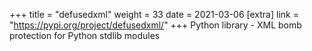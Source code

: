 +++
title = "defusedxml"
weight = 33
date = 2021-03-06
[extra]
link = "https://pypi.org/project/defusedxml/"
+++
Python library - XML bomb protection for Python stdlib modules

